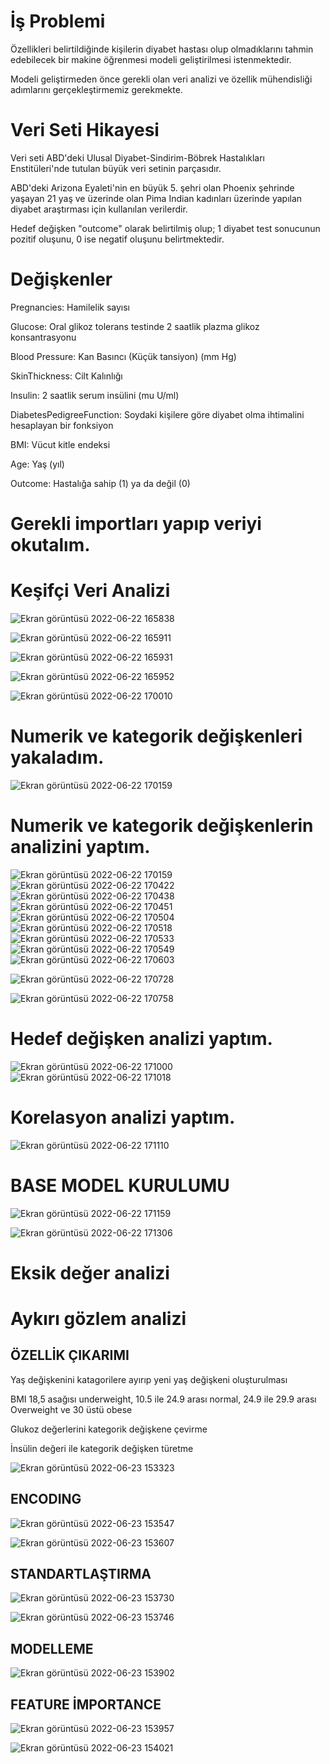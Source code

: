 # İş Problemi

Özellikleri belirtildiğinde kişilerin diyabet hastası olup olmadıklarını tahmin  edebilecek bir makine öğrenmesi modeli geliştirilmesi istenmektedir.

Modeli geliştirmeden önce gerekli olan veri analizi ve özellik mühendisliği adımlarını gerçekleştirmemiz gerekmekte.

# Veri Seti Hikayesi

Veri seti ABD'deki Ulusal Diyabet-Sindirim-Böbrek Hastalıkları Enstitüleri'nde tutulan büyük veri setinin parçasıdır.

ABD'deki Arizona Eyaleti'nin en büyük 5. şehri olan Phoenix şehrinde yaşayan 21 yaş ve üzerinde olan Pima Indian kadınları üzerinde yapılan diyabet araştırması için kullanılan verilerdir.

Hedef değişken "outcome" olarak belirtilmiş olup; 1 diyabet test sonucunun pozitif oluşunu, 0 ise negatif oluşunu belirtmektedir.


# Değişkenler

Pregnancies: Hamilelik sayısı

Glucose: Oral glikoz tolerans testinde 2 saatlik plazma glikoz konsantrasyonu

Blood Pressure: Kan Basıncı (Küçük tansiyon) (mm Hg)

SkinThickness: Cilt Kalınlığı

Insulin: 2 saatlik serum insülini (mu U/ml)

DiabetesPedigreeFunction: Soydaki kişilere göre diyabet olma ihtimalini hesaplayan bir fonksiyon

BMI: Vücut kitle endeksi

Age: Yaş (yıl)

Outcome: Hastalığa sahip (1) ya da değil (0)


# Gerekli importları yapıp veriyi okutalım.

# Keşifçi Veri Analizi

![Ekran görüntüsü 2022-06-22 165838](https://user-images.githubusercontent.com/101973346/175047694-10f2456a-d025-4159-a815-898f8a06d6e4.png)

![Ekran görüntüsü 2022-06-22 165911](https://user-images.githubusercontent.com/101973346/175048073-aa97e04a-a071-48bd-a816-99395edf2be3.png)

![Ekran görüntüsü 2022-06-22 165931](https://user-images.githubusercontent.com/101973346/175048099-2cf7489f-f3c5-406c-afad-ca7385e43416.png)

![Ekran görüntüsü 2022-06-22 165952](https://user-images.githubusercontent.com/101973346/175048125-f82153c7-6cb9-4c92-8c98-d15a7fe27994.png)

![Ekran görüntüsü 2022-06-22 170010](https://user-images.githubusercontent.com/101973346/175048153-2830c78a-1d23-4a0e-852c-84da558877be.png)


# Numerik ve kategorik değişkenleri yakaladım.

![Ekran görüntüsü 2022-06-22 170159](https://user-images.githubusercontent.com/101973346/175048498-f3472bff-6a0b-4e68-91ea-2558a05f2628.png)

# Numerik ve kategorik değişkenlerin analizini yaptım.

![Ekran görüntüsü 2022-06-22 170159](https://user-images.githubusercontent.com/101973346/175049528-65111031-df44-4773-9270-67aa0972713a.png)
![Ekran görüntüsü 2022-06-22 170422](https://user-images.githubusercontent.com/101973346/175049549-95a133c1-3391-4f51-8362-fff81e48d756.png)
![Ekran görüntüsü 2022-06-22 170438](https://user-images.githubusercontent.com/101973346/175049564-7a94ef75-dff1-4564-a7a9-32bb2f587531.png)
![Ekran görüntüsü 2022-06-22 170451](https://user-images.githubusercontent.com/101973346/175049599-47943dc9-3080-4a32-b566-96b75309bf70.png)
![Ekran görüntüsü 2022-06-22 170504](https://user-images.githubusercontent.com/101973346/175049614-a4f74681-8fdb-42f3-9e16-7e2e0498f353.png)
![Ekran görüntüsü 2022-06-22 170518](https://user-images.githubusercontent.com/101973346/175049633-b2bebdf5-371e-4b0e-8cc3-6f22134f4504.png)
![Ekran görüntüsü 2022-06-22 170533](https://user-images.githubusercontent.com/101973346/175049652-7e4990ef-d907-4683-a968-25d26d8beea6.png)
![Ekran görüntüsü 2022-06-22 170549](https://user-images.githubusercontent.com/101973346/175049667-6ad82ebc-c280-48d2-99ae-3703f031fc4e.png)
![Ekran görüntüsü 2022-06-22 170603](https://user-images.githubusercontent.com/101973346/175049685-e54276eb-fa7d-417f-8fb7-0957982dbffb.png)

![Ekran görüntüsü 2022-06-22 170728](https://user-images.githubusercontent.com/101973346/175050001-57de2e7a-88a9-4ee0-84f4-928e7b36034c.png)

![Ekran görüntüsü 2022-06-22 170758](https://user-images.githubusercontent.com/101973346/175050021-366c26a8-00c4-4b13-8cdb-387ddd8ecbe8.png)

# Hedef değişken analizi yaptım.

![Ekran görüntüsü 2022-06-22 171000](https://user-images.githubusercontent.com/101973346/175050525-82fe4300-4035-49aa-84f2-849f3acc4154.png)
![Ekran görüntüsü 2022-06-22 171018](https://user-images.githubusercontent.com/101973346/175050546-d2da902a-2e84-4607-bd2e-e4b019baf5af.png)

# Korelasyon analizi yaptım.

![Ekran görüntüsü 2022-06-22 171110](https://user-images.githubusercontent.com/101973346/175050730-d4b3d84c-bc33-4d27-866e-3b961f022315.png)

# BASE MODEL KURULUMU

![Ekran görüntüsü 2022-06-22 171159](https://user-images.githubusercontent.com/101973346/175051137-1e7a399a-ed16-4c2e-99f8-9c53865e7a7c.png)

![Ekran görüntüsü 2022-06-22 171306](https://user-images.githubusercontent.com/101973346/175051163-a84f4bc8-29e3-4115-b13e-a80728f06d2d.png)

# Eksik değer analizi

# Aykırı gözlem analizi

## ÖZELLİK ÇIKARIMI

Yaş değişkenini katagorilere ayırıp yeni yaş değişkeni oluşturulması

BMI 18,5 asağısı underweight, 10.5 ile 24.9 arası normal, 24.9 ile 29.9 arası Overweight ve 30 üstü obese

Glukoz değerlerini kategorik değişkene çevirme

İnsülin değeri ile kategorik değişken türetme

![Ekran görüntüsü 2022-06-23 153323](https://user-images.githubusercontent.com/101973346/175299428-aa8f93a6-c39c-4c0f-aae0-83be8f6bb849.png)

## ENCODING

![Ekran görüntüsü 2022-06-23 153547](https://user-images.githubusercontent.com/101973346/175299877-ad9a023e-2465-453d-a121-ceee79f35de4.png)

![Ekran görüntüsü 2022-06-23 153607](https://user-images.githubusercontent.com/101973346/175299891-21da562b-9eb9-4299-bff6-406ec30a7159.png)

## STANDARTLAŞTIRMA

![Ekran görüntüsü 2022-06-23 153730](https://user-images.githubusercontent.com/101973346/175300147-cf26992a-f069-4498-8008-8ea90ecd2f39.png)

![Ekran görüntüsü 2022-06-23 153746](https://user-images.githubusercontent.com/101973346/175300161-3170f411-cca5-4633-99dd-3e12bf3387c5.png)

## MODELLEME

![Ekran görüntüsü 2022-06-23 153902](https://user-images.githubusercontent.com/101973346/175300389-13272dea-a012-4659-8cff-2cba3a3eff42.png)

## FEATURE İMPORTANCE

![Ekran görüntüsü 2022-06-23 153957](https://user-images.githubusercontent.com/101973346/175300607-35f0c770-41ab-468f-abb5-8c24c5ddbfb5.png)

![Ekran görüntüsü 2022-06-23 154021](https://user-images.githubusercontent.com/101973346/175300620-65480c34-6a8a-48b3-a7c6-b27ee4c04407.png)

